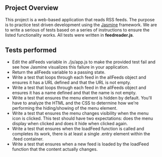 ## Project Overview

This project is a web-based application that reads RSS feeds. The purpose is to practice test driven development using the [Jasmine](http://jasmine.github.io/) framework. We are to write a serious of tests based on a series of instructions to ensure the listed functionality works. All tests were written in **feedreader.js**.

## Tests performed

* Edit the allFeeds variable in ./js/app.js to make the provided test fail and see how Jasmine visualizes this failure in your application.
* Return the allFeeds variable to a passing state.
* Write a test that loops through each feed in the allFeeds object and ensures it has a URL defined and that the URL is not empty.
* Write a test that loops through each feed in the allFeeds object and ensures it has a name defined and that the name is not empty.
* Write a test that ensures the menu element is hidden by default. You'll have to analyze the HTML and the CSS to determine how we're performing the hiding/showing of the menu element.
* Write a test that ensures the menu changes visibility when the menu icon is clicked. This test should have two expectations: does the menu display when clicked and does it hide when clicked again.
* Write a test that ensures when the loadFeed function is called and completes its work, there is at least a single .entry element within the .feed container.
* Write a test that ensures when a new feed is loaded by the loadFeed function that the content actually changes.
